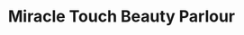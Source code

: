 ---
title: "Miracle Touch Beauty Parlour"
url: /bangalore/miracle-touch-beauty-parlour/
shop: beauty
---